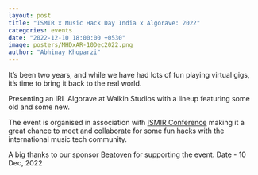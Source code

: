 ```yaml
---
layout: post
title: "ISMIR x Music Hack Day India x Algorave: 2022"
categories: events
date: "2022-12-10 18:00:00 +0530"
image: posters/MHDxAR-10Dec2022.png
author: "Abhinay Khoparzi"
---
```


It’s been two years, and while we have had lots of fun playing virtual gigs, it’s time to bring it back to the real world.

Presenting an IRL Algorave at Walkin Studios with a lineup featuring some old and some new.

The event is organised in association with [ISMIR Conference](http://ismir2022.ismir.net/) making it a great chance to meet and collaborate for some fun hacks with the international music tech community.

A big thanks to our sponsor [Beatoven](https://beatoven.ai) for supporting the event.
Date - 10 Dec, 2022
